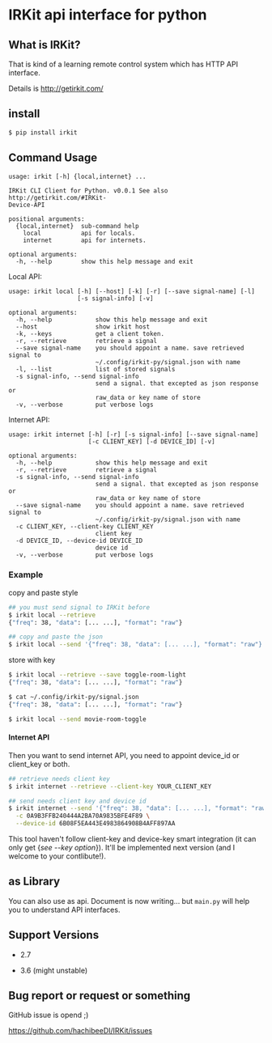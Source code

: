 # IRKit api interface for python

## What is IRKit?

That is kind of a learning remote control system which has HTTP API interface.

Details is http://getirkit.com/


## install

```bash
$ pip install irkit
```


## Command Usage

```
usage: irkit [-h] {local,internet} ...

IRKit CLI Client for Python. v0.0.1 See also http://getirkit.com/#IRKit-
Device-API

positional arguments:
  {local,internet}  sub-command help
    local           api for locals.
    internet        api for internets.

optional arguments:
  -h, --help        show this help message and exit

```

Local API:

```
usage: irkit local [-h] [--host] [-k] [-r] [--save signal-name] [-l]
                   [-s signal-info] [-v]

optional arguments:
  -h, --help            show this help message and exit
  --host                show irkit host
  -k, --keys            get a client token.
  -r, --retrieve        retrieve a signal
  --save signal-name    you should appoint a name. save retrieved signal to
                        ~/.config/irkit-py/signal.json with name
  -l, --list            list of stored signals
  -s signal-info, --send signal-info
                        send a signal. that excepted as json response or
                        raw_data or key name of store
  -v, --verbose         put verbose logs
```

Internet API:

```
usage: irkit internet [-h] [-r] [-s signal-info] [--save signal-name]
                      [-c CLIENT_KEY] [-d DEVICE_ID] [-v]

optional arguments:
  -h, --help            show this help message and exit
  -r, --retrieve        retrieve a signal
  -s signal-info, --send signal-info
                        send a signal. that excepted as json response or
                        raw_data or key name of store
  --save signal-name    you should appoint a name. save retrieved signal to
                        ~/.config/irkit-py/signal.json with name
  -c CLIENT_KEY, --client-key CLIENT_KEY
                        client key
  -d DEVICE_ID, --device-id DEVICE_ID
                        device id
  -v, --verbose         put verbose logs
```


### Example

copy and paste style

```bash
## you must send signal to IRKit before
$ irkit local --retrieve
{"freq": 38, "data": [... ...], "format": "raw"}

## copy and paste the json
$ irkit local --send '{"freq": 38, "data": [... ...], "format": "raw"}'
```

store with key

```bash
$ irkit local --retrieve --save toggle-room-light
{"freq": 38, "data": [... ...], "format": "raw"}

$ cat ~/.config/irkit-py/signal.json
{"freq": 38, "data": [... ...], "format": "raw"}

$ irkit local --send movie-room-toggle
```


#### Internet API

Then you want to send internet API, you need to appoint device_id or client_key or both.

```bash
## retrieve needs client key
$ irkit internet --retrieve --client-key YOUR_CLIENT_KEY

## send needs client key and device id
$ irkit internet --send '{"freq": 38, "data": [... ...], "format": "raw"}' \
  -c 0A9B3FFB240444A2BA70A9835BFE4F89 \
  --device-id 6B08F5EA443E4983864908B4AFF897AA
```

This tool haven't follow client-key and device-key smart integration (it can only get {*see --key option*}).
It'll be implemented next version (and I welcome to your contlibute!).


## as Library

You can also use as api.
Document is now writing... but `main.py` will help you to understand API interfaces.


## Support Versions

- 2.7

- 3.6 (might unstable)


## Bug report or request or something

GitHub issue is opend ;)

https://github.com/hachibeeDI/IRKit/issues
